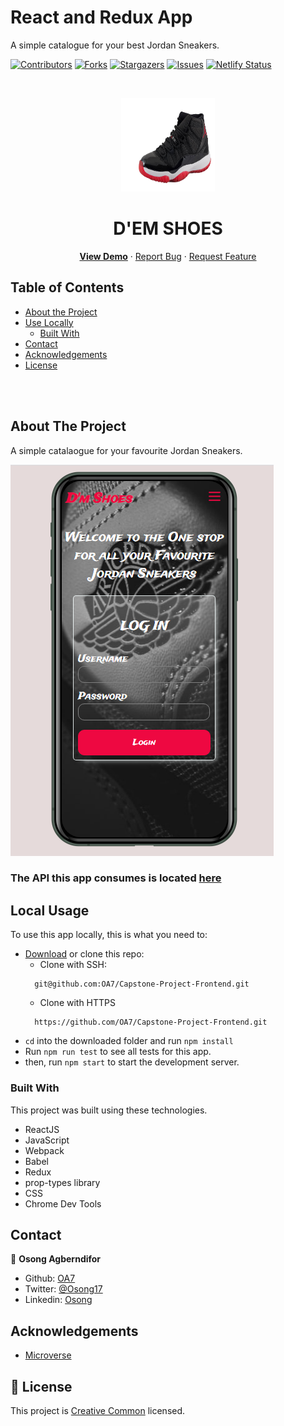 # React and Redux App

A simple catalogue for your best Jordan Sneakers.

[![Contributors][contributors-shield]][contributors-url]
[![Forks][forks-shield]][forks-url]
[![Stargazers][stars-shield]][stars-url]
[![Issues][issues-shield]][issues-url]
[![Netlify Status](https://api.netlify.com/api/v1/badges/8ad4f048-a590-4c9b-8bd5-b72d2631b86a/deploy-status)](https://app.netlify.com/sites/oa7-dem-shoes/deploys)

<!-- PROJECT LOGO -->
<br />
<p align="center">
  <a href="https://github.com/OA7/Capstone-Project-Frontend">
    <img src="public/images/air-11.png" alt="Logo" width="150" height="150">
  </a>

  <h1 align="center">D'EM SHOES</h1>

  <p align="center">
    <a href="https://oa7-dem-shoes.netlify.app/"><strong>View Demo</strong></a>
    ·
    <a href="https://github.com/OA7/Capstone-Project-Frontend/issues">Report Bug</a>
    ·
    <a href="https://github.com/OA7/Capstone-Project-Frontend/issues">Request Feature</a>
  </p>
</p>

<!-- TABLE OF CONTENTS -->

## Table of Contents

- [About the Project](#about-the-project)
- [Use Locally](#local-usage)
  - [Built With](#built-with)
- [Contact](#contact)
- [Acknowledgements](#acknowledgements)
- [License](#license)

<br>
<br>
<!-- ABOUT THE PROJECT -->

## About The Project

A simple catalaogue for your favourite Jordan Sneakers.

![Product Name Screen Shot][product-screenshot]
<br>

### The API this app consumes is located [here](https://github.com/OA7/Shoes-Api)

<!-- ABOUT THE PROJECT -->

## Local Usage

To use this app locally, this is what you need to:

- [Download](https://github.com/OA7/Capstone-Project-Frontend/archive/master.zip) or clone this repo:
  - Clone with SSH:
  ```
    git@github.com:OA7/Capstone-Project-Frontend.git
  ```
  - Clone with HTTPS
  ```
    https://github.com/OA7/Capstone-Project-Frontend.git
  ```
- `cd` into the downloaded folder and run `npm install`
- Run `npm run test` to see all tests for this app.
- then, run `npm start` to start the development server.

### Built With

This project was built using these technologies.

- ReactJS
- JavaScript
- Webpack
- Babel
- Redux
- prop-types library
- CSS
- Chrome Dev Tools

<!-- CONTACT -->

## Contact

👤 **Osong Agberndifor**

- Github: [OA7](https://github.com/OA7)
- Twitter: [@Osong17](https://twitter.com/Osong17)
- Linkedin: [Osong](https://linkedin.com/osong-agberndifor)

<!-- ACKNOWLEDGEMENTS -->

## Acknowledgements

- [Microverse](https://www.microverse.org/)

<!-- MARKDOWN LINKS & IMAGES -->
<!-- https://www.markdownguide.org/basic-syntax/#reference-style-links -->

[contributors-shield]: https://img.shields.io/github/contributors/OA7/Capstone-Project-Frontend.svg?style=flat-square
[contributors-url]: https://github.com/OA7/Capstone-Project-Frontend/graphs/contributors
[forks-shield]: https://img.shields.io/github/forks/OA7/Capstone-Project-Frontend.svg?style=flat-square
[forks-url]: https://github.com/OA7/Capstone-Project-Frontend/network/members
[stars-shield]: https://img.shields.io/github/stars/OA7/Capstone-Project-Frontend.svg?style=flat-square
[stars-url]: https://github.com/OA7/Capstone-Project-Frontend/stargazers
[issues-shield]: https://img.shields.io/github/issues/OA7/Capstone-Project-Frontend.svg?style=flat-square
[issues-url]: https://github.com/OA7/Capstone-Project-Frontend/issues
[product-screenshot]: public/images/logo.PNG

<!-- [product-screenshot2]: dist/images/page2.png -->

## 📝 License

This project is [Creative Common](https://creativecommons.org/licenses/by-nc/4.0/) licensed.
